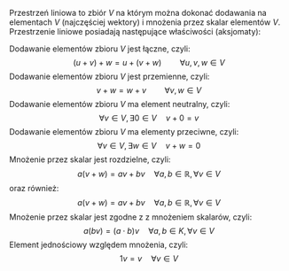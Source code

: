 Przestrzeń liniowa to zbiór $V$ na którym można dokonać dodawania na elementach $V$ (najczęściej wektory) i mnożenia przez skalar elementów $V$. Przestrzenie liniowe posiadają następujące właściwości (aksjomaty):

Dodawanie elementów zbioru $V$ jest łączne, czyli: $$\left(u + v\right) + w = u + \left(v + w\right)\quad \quad\forall u, v, w \in V$$Dodawanie elementów zbioru $V$ jest przemienne, czyli:$$v + w = w + v \quad\quad \forall v,w \in V$$Dodawanie elementów zbioru $V$ ma element neutralny, czyli:$$\forall v \in V,\, \exists 0 \in V \quad v + 0 = v $$Dodawanie elementów zbioru $V$ ma elementy przeciwne, czyli:$$\forall v \in V,\,\exists w \in V \quad v + w = 0$$Mnożenie przez skalar jest rozdzielne, czyli:$$a\left(v+w\right)=av+bv \quad \forall a,b \in \mathbb{R},\,\forall v \in V$$oraz również:
$$a\left(v+w\right)=av+bv \quad \forall a,b \in \mathbb{R},\,\forall v \in V $$
Mnożenie przez skalar jest zgodne z z mnożeniem skalarów, czyli:$$a\left(bv\right)=\left(a\cdot b\right)v \quad \forall a,b \in K, \,\forall v \in V$$Element jednościowy względem mnożenia, czyli:$$1v = v \quad \forall v \in V$$